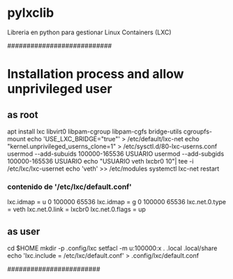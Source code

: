# pylxclib
Libreria en python para gestionar Linux Containers (LXC)



###########################

# Installation process and allow unprivileged user

## as root
apt install lxc libvirt0 libpam-cgroup libpam-cgfs bridge-utils cgroupfs-mount
echo 'USE_LXC_BRIDGE="true"' > /etc/default/lxc-net
echo "kernel.unprivileged_userns_clone=1" > /etc/sysctl.d/80-lxc-userns.conf
usermod --add-subuids 100000-165536 USUARIO
usermod --add-subgids 100000-165536 USUARIO
echo "USUARIO veth lxcbr0 10"| tee -i /etc/lxc/lxc-usernet
echo 'veth' >> /etc/modules
systemctl lxc-net restart

### contenido de '/etc/lxc/default.conf'
lxc.idmap = u 0 100000 65536
lxc.idmap = g 0 100000 65536
lxc.net.0.type = veth
lxc.net.0.link = lxcbr0
lxc.net.0.flags = up

## as user
cd $HOME
mkdir -p .config/lxc
setfacl -m u:100000:x . .local .local/share
echo 'lxc.include = /etc/lxc/default.conf' > .config/lxc/default.conf

########################